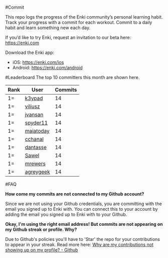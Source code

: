 #Commit

This repo logs the progress of the Enki community’s personal learning habit. Track your progress with a commit for each workout. Commit to a daily habit and learn something new each day.

If you’d like to try Enki, request an invitation to our beta here: https://enki.com

Download the Enki app: 
 - iOS: https://enki.com/ios
 - Android: https://enki.com/android

#Leaderboard
The top 10 committers this month are shown here.

| Rank | User | Commits |
|------|------|---------|
|1=|[k3ypad](https://github.com/k3ypad)|14|
|1=|[viliusz](https://github.com/viliusz)|14|
|1=|[jvansan](https://github.com/jvansan)|14|
|1=|[spyder11](https://github.com/spyder11)|14|
|1=|[maiatoday](https://github.com/maiatoday)|14|
|1=|[cchanal](https://github.com/cchanal)|14|
|1=|[dantasse](https://github.com/dantasse)|14|
|1=|[Sawel](https://github.com/Sawel)|14|
|1=|[mrewers](https://github.com/mrewers)|14|
|1=|[agreygeek](https://github.com/agreygeek)|14|

#FAQ

**How come my commits are not connected to my Github account?**

Since we are not using your Github credentials, you are committing with the email you signed up to Enki with. You can connect this to your account by adding the email you signed up to Enki with to your Github.

**Okay, I'm using the right email address! But commits are not appearing on my Github streak or profile. Why?**

Due to Github's policies you'll have to 'Star' the repo for your contributions to appear in your streak. Read more here: [Why are my contributions not showing up on my profile? - Github](https://help.github.com/articles/why-are-my-contributions-not-showing-up-on-my-profile/)
